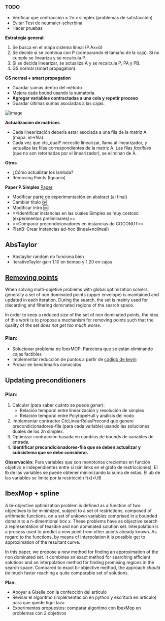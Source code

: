 ### TODO

- Verificar que contracción = 2n x simplex (problemas de satisfacción)
- Evitar Test de neumaier-scherbina
- Hacer pruebas


**Estrategia general**:
1. Se busca en el mapa sistema lineal (P.Ax=b)
2. Se decide si se continua con P (comparando el tamaño de la caja). Si no cumple se lineariza y se recalcula P.
3. Si se decida linearizar, se actualiza A y se recalcula P, PA y PB. 
4. GS normal (smart propagation).

**GS normal + smart propagation**
- Guardar sumas dentro del método
- Mejora cada bound usando la sumatoria.
- **Agregar variables contractadas a una cola y repetir proceso**
- Guardar últimas sumas asociadas a las cajas.

![image](https://i.imgur.com/tFInT4b.png)

**Actualización de matrices**

- Cada linearización debería estar asociada a una fila de la matriz A (mapa: id->fila).
- Cada vez que ctc_dualP necesite linearizar, llama al linearizador, y actualiza las filas correspondientes de la matriz A. Las filas *factibles* (que no son retornadas por el linearizador), se eliminan de A.

**Otros**
- ¿Cómo actualizar los lambda?
- Removing Points (Ignacio)

**Paper P.Simplex**
[Paper](https://www.overleaf.com/project/5f0c82e6b4fb520001ade779)

- Modificar parte de experimentación en abstract (al final)
- Cambiar título :ok:
- Modificar intro :ok:
- ==Identificar instancias en las cuales Simplex es muy costoso (experimentos preliminares)==
- ==Comparar precondicionadores en instancias de COCONUT==
- PlanB: Crear instancias ad-hoc (lineal+nolineal)

## AbsTaylor

- Abstaylor random no funciona bien
- IterativeTaylor gain 1.10 en tiempo y 1.20 en cajas


## [Removing points](https://docs.google.com/file/d/14GLEQcDA-WfSRv5xqI3-dllyPWhiue2f/edit)

When solving multi-objetive problems with global optimization solvers, generally a set  of non dominated points (upper envelope) is maintained and updated in each iteration. During the search, the set is mainly used for discarding and filtering dominated regions of the search space.

In order to keep a reduced size of the set of non dominated points, the idea of this work is to propose a mechanism for removing points such that the quality of the set  *does not get too much worse*. 

### Plan:

- Solucionar problema de IbexMOP. Pareciera que se están eliminando cajas factibles
- Implementar reducción de puntos a partir de [código de kevin](https://github.com/rilianx/Research/tree/main/ibexmop_rp)
- Probar en benchmarks conocidos 


## Updating preconditioners

### Plan:

1.  Calcular (para saber cuánto se puede ganar):
     - Relación temporal entre linearización y resolución de simplex
     - Relación temporal entre PolytopeHull y análisis del nodo
2. Implementar contractor CtcLinearRelaxPrecond que genere precondicionadores-fila (para cada variable) usando las soluciones duales de los 2n simplex.
3. Optimizar contracción basada en cambios de bounds de variables de entrada. 
4. **Identificar precondicionadores-fila que se deben actualizar y subsistema que se debe considerar.**

**Observación:**
Para variables que son monótonas crecientes en función objetivo e independientes entre sí (sin links en el grafo de restricciones). El lb de las variables se puede obtener minimizando la suma de estas. El ub de las variables se limita por la restricción f(x)<UB

## IbexMop + spline
 
 A bi-objective optimization problem is defined as a function of two objectives to be minimized, subject to a set of restrictions, composed of arithmetic functions, on a set of unkown variables comprised in a bounded domain to a n-dimentional box x. These problems have as objective search a representation of feasible and non dominated solution set. Interpolation is a process used to predict a new point from other points already known. As regard to the functions, by means of interpolation it is possible get to approximation of the resultant curve. 

In this paper, we propose a new method for finding an approximation of the non dominated set. It combines an exact method for searching efficient solutions and an interpolation method for finding promising regions in the search space. Compared to exact bi-objective method, the approach *should be* much faster reaching a quite comparable set of solutions.

**Plan:**

- Apoyar a Giselle con la confección del artículo
- Revisar el algoritmo (implementación en python y escritura en artículo) para que quede tiqui taca
- Experimentos propuestos: comparar algoritmo con IbexMop en problemas con 2 objetivos 
<!--stackedit_data:
eyJoaXN0b3J5IjpbODk2ODgxNzUsLTIxMjc3Njk3NjksLTc1Nz
E3MjUyLDk4OTcxMzQ3NCwtMTIzMDMyOTQ5OSwxMjc5ODQ5MTE1
LC0xMzk1MTY3MTA4XX0=
-->